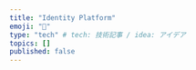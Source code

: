 ```yaml
---
title: "Identity Platform"
emoji: "🐥"
type: "tech" # tech: 技術記事 / idea: アイデア
topics: []
published: false
---
```

